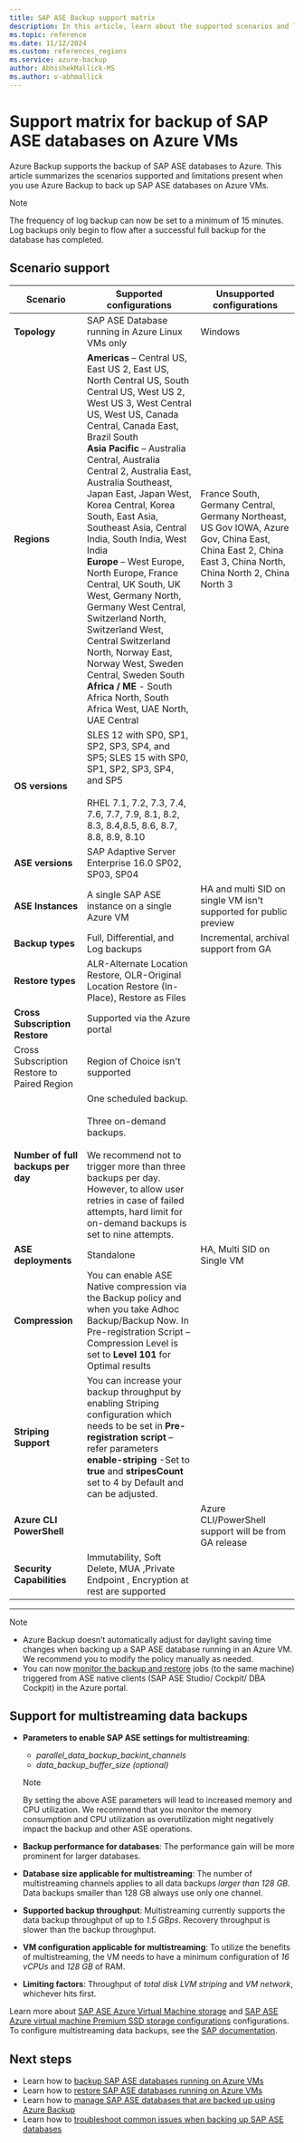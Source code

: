 ```yaml
---
title: SAP ASE Backup support matrix
description: In this article, learn about the supported scenarios and limitations when you use Azure Backup to back up SAP ASE databases on Azure VMs.
ms.topic: reference
ms.date: 11/12/2024
ms.custom: references_regions 
ms.service: azure-backup
author: AbhishekMallick-MS
ms.author: v-abhmallick
---
```


# Support matrix for backup of SAP ASE databases on Azure VMs

Azure Backup supports the backup of SAP ASE databases to Azure. This article summarizes the scenarios supported and limitations present when you use Azure Backup to back up SAP ASE databases on Azure VMs.

> [!NOTE]
> The frequency of log backup can now be set to a minimum of 15 minutes. Log backups only begin to flow after a successful full backup for the database has completed.

## Scenario support

| **Scenario**               | **Supported  configurations**                                | **Unsupported  configurations**                              |
| -------------------------- | ------------------------------------------------------------ | ------------------------------------------------------------ |
| **Topology**               | SAP ASE Database running in Azure Linux VMs only                    | Windows |
| **Regions**                   | **Americas** – Central US, East US 2, East US, North Central US, South Central US, West US 2, West US 3, West Central US, West US, Canada Central, Canada East, Brazil South <br> **Asia Pacific** – Australia Central, Australia Central 2, Australia East, Australia Southeast, Japan East, Japan West, Korea Central, Korea South, East Asia, Southeast Asia, Central India, South India, West India <br> **Europe** – West Europe, North Europe, France Central, UK South, UK West, Germany North, Germany West Central, Switzerland North, Switzerland West, Central Switzerland North, Norway East, Norway West, Sweden Central, Sweden South <br> **Africa / ME** - South Africa North, South Africa West, UAE North, UAE Central | France South, Germany Central, Germany Northeast, US Gov IOWA, Azure Gov, China East, China East 2, China East 3, China North, China North 2, China North 3 |
| **OS versions**            | SLES 12 with SP0, SP1, SP2, SP3, SP4, and SP5; SLES 15 with SP0, SP1, SP2, SP3, SP4, and SP5 <br><br> RHEL 7.1, 7.2, 7.3, 7.4, 7.6, 7.7, 7.9, 8.1, 8.2, 8.3, 8.4,8.5, 8.6, 8.7, 8.8, 8.9, 8.10               |                                             |
| **ASE versions**          | SAP Adaptive Server Enterprise 16.0 SP02, SP03, SP04      |                                                            |
| **ASE Instances**         | A single SAP ASE instance on a  single Azure VM | HA and multi SID on single VM isn't supported for public preview |
| **Backup types**           | Full, Differential, and Log backups | Incremental, archival support from GA  |
| **Restore types**          | ALR-Alternate Location Restore, OLR-Original Location Restore (In-Place), Restore as Files  |                                                              |
| **Cross Subscription Restore** | Supported via the Azure portal <br>
Cross Subscription Restore to Paired Region |  Region of Choice isn't supported      |
| **Number of full backups per day**     |   One scheduled backup. <br><br> Three on-demand backups. <br> <br> We recommend not to trigger more than three backups per day. However, to allow user retries in case of failed attempts, hard limit for on-demand backups is set to nine attempts.   |
| **ASE deployments** | Standalone |     HA, Multi SID on Single VM      |
| **Compression** | You can enable ASE Native compression via the Backup policy and when you take Adhoc Backup/Backup Now. In Pre-registration Script – Compression Level is set to **Level 101** for Optimal results  |       |
| **Striping Support** | You can increase your  backup throughput by enabling Striping configuration which needs to be set in **Pre-registration script** –  refer parameters **enable-striping** -Set to **true** and **stripesCount** set to 4 by Default and can be adjusted.  |      |
| **Azure CLI PowerShell** |  | Azure CLI/PowerShell support will be from GA release |
| **Security Capabilities** | Immutability, Soft Delete, MUA ,Private Endpoint , Encryption at rest are supported  | |
------

>[!NOTE]
>- Azure Backup doesn’t automatically adjust for daylight saving time changes when backing up a SAP ASE database running in an Azure VM. We recommend you to modify the policy manually as needed.
>- You can now [monitor the backup and restore](./sap-ase-db-manage.md#monitor-manual-backup-jobs-in-the-portal) jobs (to the same machine) triggered from ASE native clients (SAP ASE Studio/ Cockpit/ DBA Cockpit) in the Azure portal.

## Support for multistreaming data backups

- **Parameters to enable SAP ASE settings for multistreaming**: 
  - *parallel_data_backup_backint_channels*
  - *data_backup_buffer_size (optional)*

  >[!Note]
  >By setting the above ASE parameters will lead to increased memory and CPU utilization. We recommend that you monitor the memory consumption and CPU utilization as overutilization might negatively impact the backup and other ASE operations.

- **Backup performance for databases**: The performance gain will be more prominent for larger databases.

- **Database size applicable for multistreaming**: The number of multistreaming channels applies to all data backups *larger than 128 GB*. Data backups smaller than 128 GB always use only one channel.

- **Supported backup throughput**: Multistreaming currently supports the data backup throughput of up to *1.5 GBps*. Recovery throughput is slower than the backup throughput.

- **VM configuration applicable for multistreaming**: To utilize the benefits of multistreaming, the VM needs to have a minimum configuration of *16 vCPUs* and *128 GB* of RAM.
- **Limiting factors**: Throughput of *total disk LVM striping* and *VM network*, whichever hits first. 

Learn more about [SAP ASE Azure Virtual Machine storage](/azure/sap/workloads/ase-vm-operations-storage) and [SAP ASE Azure virtual machine Premium SSD storage configurations](/azure/sap/workloads/ase-vm-premium-ssd-v1) configurations. To configure multistreaming data backups, see the [SAP documentation](https://help.sap.com/docs/SAP_ASE_PLATFORM/6b94445c94ae495c83a19646e7c3fd56/18db704959a24809be8d01cc0a409681.html).


## Next steps

* Learn how to [backup SAP ASE databases running on Azure VMs](./backup-azure-ase-database.md)
* Learn how to [restore SAP ASE databases running on Azure VMs](./sap-ase-db-restore.md)
* Learn how to [manage SAP ASE databases that are backed up using Azure Backup](sap-ase-db-manage.md)
* Learn how to [troubleshoot common issues when backing up SAP ASE databases](./backup-azure-sap-ase-database-troubleshoot.md)
